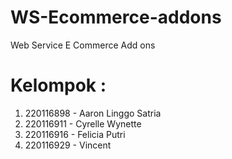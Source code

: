 # WS-Ecommerce-addons
Web Service E Commerce Add ons

# Kelompok :
1. 220116898 - Aaron Linggo Satria
2. 220116911 - Cyrelle Wynette
3. 220116916 - Felicia Putri
4. 220116929 - Vincent

